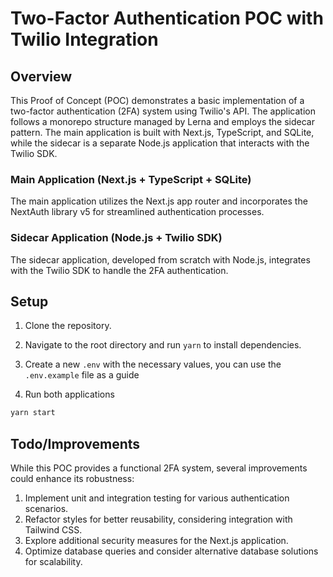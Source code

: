 # Two-Factor Authentication POC with Twilio Integration

## Overview

This Proof of Concept (POC) demonstrates a basic implementation of a two-factor authentication (2FA) system using Twilio's API. The application follows a monorepo structure managed by Lerna and employs the sidecar pattern. The main application is built with Next.js, TypeScript, and SQLite, while the sidecar is a separate Node.js application that interacts with the Twilio SDK.

### Main Application (Next.js + TypeScript + SQLite)

The main application utilizes the Next.js app router and incorporates the NextAuth library v5 for streamlined authentication processes.

### Sidecar Application (Node.js + Twilio SDK)

The sidecar application, developed from scratch with Node.js, integrates with the Twilio SDK to handle the 2FA authentication.

## Setup

1. Clone the repository.

2. Navigate to the root directory and run `yarn` to install dependencies.

3. Create a new `.env` with the necessary values, you can use the `.env.example` file as a guide

4. Run both applications

```bash
yarn start
```

## Todo/Improvements

While this POC provides a functional 2FA system, several improvements could enhance its robustness:

1. Implement unit and integration testing for various authentication scenarios.
2. Refactor styles for better reusability, considering integration with Tailwind CSS.
3. Explore additional security measures for the Next.js application.
4. Optimize database queries and consider alternative database solutions for scalability.
